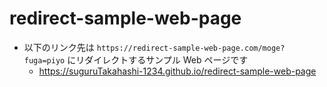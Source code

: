 # redirect-sample-web-page

- 以下のリンク先は `https://redirect-sample-web-page.com/moge?fuga=piyo` にリダイレクトするサンプル Web ページです
  - https://suguruTakahashi-1234.github.io/redirect-sample-web-page
